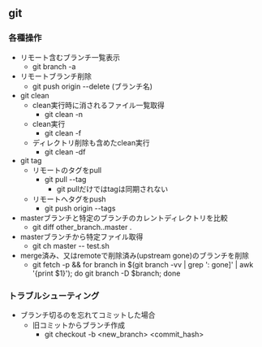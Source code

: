 ## git

### 各種操作

* リモート含むブランチ一覧表示
  * git branch -a
* リモートブランチ削除
  * git push origin --delete (ブランチ名)
* git clean
  * clean実行時に消されるファイル一覧取得
    * git clean -n
  * clean実行
    * git clean -f
  * ディレクトリ削除も含めたclean実行
    * git clean -df
* git tag
  * リモートのタグをpull
    * git pull --tag
      * git pullだけではtagは同期されない
  * リモートへタグをpush
    * git push origin --tags
* masterブランチと特定のブランチのカレントディレクトリを比較
  * git diff other_branch..master .
* masterブランチから特定ファイル取得
  * git ch master -- test.sh
* merge済み、又はremoteで削除済み(upstream gone)のブランチを削除
  * git fetch -p && for branch in $(git branch -vv | grep ': gone]' | awk '{print $1}'); do git branch -D $branch; done

### トラブルシューティング

* ブランチ切るのを忘れてコミットした場合
  * 旧コミットからブランチ作成
    * git checkout -b <new_branch> <commit_hash>